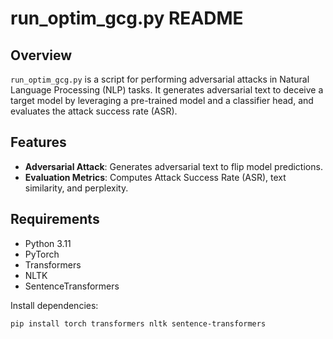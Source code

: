 # run_optim_gcg.py README

## Overview

`run_optim_gcg.py` is a script for performing adversarial attacks in Natural Language Processing (NLP) tasks. It generates adversarial text to deceive a target model by leveraging a pre-trained model and a classifier head, and evaluates the attack success rate (ASR).

## Features

- **Adversarial Attack**: Generates adversarial text to flip model predictions.
- **Evaluation Metrics**: Computes Attack Success Rate (ASR), text similarity, and perplexity.
## Requirements

- Python 3.11
- PyTorch
- Transformers
- NLTK
- SentenceTransformers

Install dependencies:
```bash
pip install torch transformers nltk sentence-transformers